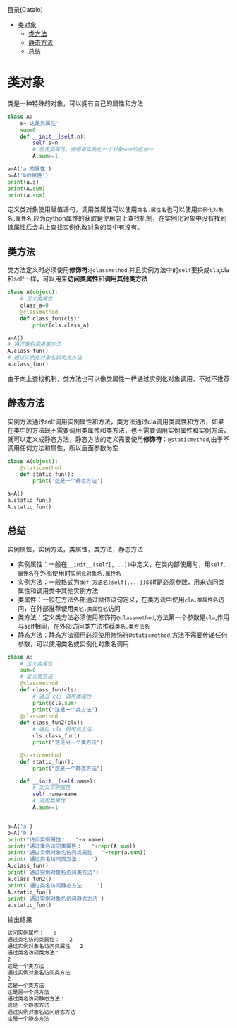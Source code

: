<!--961032830987546d0e6d54829fc886f6-->

目录(Catalo)

* [类对象](#类对象)
  * [类方法](#类方法)
  * [静态方法](#静态方法)
  * [总结](#总结)

<!--a46263f7a69f33f39fc26f907cdb773a-->
# 类对象

类是一种特殊的对象，可以拥有自己的属性和方法

```python
class A:
    s='这是类属性'
    sum=0
    def __init__(self,n):
        self.s=n
        # 使用类属性，使得每实例化一个对象sum的值加一
        A.sum+=1

a=A('a 的属性')
b=A('b的属性')
print(a.s)
print(A.sum)
print(a.sum)
```

定义类对象使用赋值语句，调用类属性可以使用`类名.属性名`也可以使用`实例化对象名.属性名`,应为python属性的获取是使用向上查找机制，在实例化对象中没有找到该属性后会向上查找实例化改对象的类中有没有。

## 类方法

类方法定义时必须使用**修饰符**:`@classmethod`,并且实例方法中的`self`要换成`cla`,cla和self一样，可以用来**访问类属性**和**调用其他类方法**

```python
class A(object):
    # 定义类属性
    class_a=0
    @classmethod
    def class_fun(cls):
        print(cls.class_a)

a=A()
# 通过类名调用类方法
A.class_fun()
# 通过实例化对象名调用类方法
a.class_fun()
```

由于向上查找机制，类方法也可以像类属性一样通过实例化对象调用，不过不推荐

## 静态方法

实例方法通过self调用实例属性和方法，类方法通过cla调用类属性和方法，如果在类中的方法既不需要调用类属性和类方法，也不需要调用实例属性和实例方法，就可以定义成静态方法，静态方法的定义需要使用**修饰符**：`@staticmethod`,由于不调用任何方法和属性，所以后面参数为空

```python
class A(object):
    @staticmethod
    def static_fun():
        print('这是一个静态方法')

a=A()
a.static_fun()
A.static_fun()
```

## 总结

实例属性，实例方法，类属性，类方法，静态方法

* 实例属性：一般在`__init__(self[,...])`中定义，在类内部使用时，用`self.属性名`在外部使用时`实例化对象名.属性名`
* 实例方法：一般格式为`def 方法名(self[,...])`self是必须参数，用来访问类属性和调用类中其他实例方法
* 类属性：一般在方法外部通过赋值语句定义，在类方法中使用`cla.类属性名`访问，在外部推荐使用`类名.类属性名`访问
* 类方法：定义类方法必须使用修饰符`@classmethod`,方法第一个参数是`cla`,作用与self相同，在外部访问类方法推荐`类名.类方法名`
* 静态方法：静态方法调用必须使用修饰符`@staticmethod`,方法不需要传递任何参数，可以使用类名或实例化对象名调用

```python
class A:
    # 定义类属性
    sum=0
    # 定义类方法
    @classmethod
    def class_fun(cls):
        # 通过 cls 调用类属性
        print(cls.sum)
        print("这是一个类方法")
    @classmethod
    def class_fun2(cls):
        # 通过 cls 调用类方法
        cls.class_fun()
        print("这是另一个类方法")

    @staticmethod
    def static_fun():
        print("这是一个静态方法")

    def __init__(self,name):
        # 定义实例属性
        self.name=name
        # 调用类属性
        A.sum+=1


a=A('a')
b=A('b')
print("访问实例属性：   "+a.name)
print("通过类名访问类属性：   "+repr(A.sum))
print("通过实例对象名访问类属性   "+repr(a.sum))
print('通过类名访问类方法：   ')
A.class_fun()
print('通过实例对象名访问类方法')
a.class_fun2()
print('通过类名访问静态方法：   ')
A.static_fun()
print('通过实例对象名访问静态方法')
a.static_fun()
```

输出结果

```txt
访问实例属性：   a
通过类名访问类属性：   2
通过实例对象名访问类属性   2
通过类名访问类方法：   
2
这是一个类方法
通过实例对象名访问类方法
2
这是一个类方法
这是另一个类方法
通过类名访问静态方法：   
这是一个静态方法
通过实例对象名访问静态方法
这是一个静态方法

```